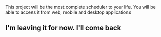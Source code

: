 This project will be the most complete scheduler to your life. You will be able to access it from web, mobile and desktop applications

## I'm leaving it for now. I'll come back